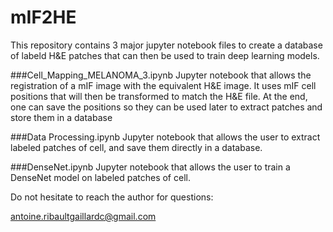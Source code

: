 # mIF2HE

This repository contains 3 major jupyter notebook files to create a database of labeld H&E patches that can then be used to train deep learning models.

###Cell_Mapping_MELANOMA_3.ipynb
Jupyter notebook that allows the registration of a mIF image with the equivalent H&E image. It uses mIF cell positions that will then be transformed to match the H&E file. At the end, one can save the positions so they can be used later to extract patches and store them in a database

###Data Processing.ipynb
Jupyter notebook that allows the user to extract labeled patches of cell, and save them directly in a database.

###DenseNet.ipynb
Jupyter notebook that allows the user to train a DenseNet model on labeled patches of cell.

Do not hesitate to reach the author for questions:

antoine.ribaultgaillardc@gmail.com
